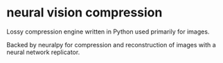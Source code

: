 # neural vision compression

Lossy compression engine written in Python used primarily for images.

Backed by neuralpy for compression and reconstruction of images with a neural network replicator.
